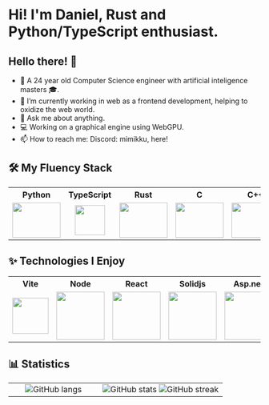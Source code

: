 # Hi! I'm Daniel, Rust and Python/TypeScript enthusiast.
## Hello there! 👋
- 🧑 A 24 year old Computer Science engineer with artificial inteligence masters 🎓.
- 🔭 I’m currently working in web as a frontend development, helping to oxidize the web world.
- 💬 Ask me about anything.
- 💻 Working on a graphical engine using WebGPU.
- 📫 How to reach me: Discord: mimikku, here!

## 🛠 My Fluency Stack
<table>
  <tr>
    <th>
      Python
    </th>
    <th>
      TypeScript
    </th>
    <th>
      Rust
    </th>
    <th>
      C
    </th>
    <th>
      C++
    </th>
    <th>
      C#
    </th>
  </tr>
  <tr>
    <td align="center" width="96">
      <img src="https://img.icons8.com/color/96/000000/python.png" width="96" height="70"/>
    </td>
    <td align="center" width="96">
      <img src="https://upload.wikimedia.org/wikipedia/commons/thumb/4/4c/Typescript_logo_2020.svg/1200px-Typescript_logo_2020.svg.png" width="60" height="60">
    </td>
    <td align="center" width="96">
      <img src="https://www.rust-lang.org/logos/rust-logo-256x256-blk.png" width="96" height="70">
    </td>
    <td align="center" width="96">
      <img src="https://img.icons8.com/color/96/000000/c-programming.png" width="96" height="70">
    </td>
    <td align="center" width="96">
      <img src="https://img.icons8.com/color/96/000000/c-plus-plus-logo.png" width="96" height="70">
    </td>
    <td align="center" width="96">
      <img src="https://img.icons8.com/color/96/000000/c-sharp-logo.png" width="96" height="70">
    </td>
  </tr>
</table>

## ✨ Technologies I Enjoy
<table>
  <tr>
    <th>
      Vite
    </th>
    <th>
      Node
    </th>
    <th>
      React
    </th>
    <th>
      Solidjs
    </th>
    <th>
      Asp.net
    </th>
    <th>
      FastAPI
    </th>
    <th>
      Torch
    </th>
    <th>
      OpenGL
    </th>
    <th>
      Vulkan
    </th>
    <th>
      WebAssembly
    </th>
  </tr>
  <tr>
    <td align="center" width="96">
      <img src="https://upload.wikimedia.org/wikipedia/commons/f/f1/Vitejs-logo.svg" width="72">
    </td>
    <td align="center" width="96">
      <img src="https://cdn-icons-png.flaticon.com/512/5968/5968322.png" width="96">
    </td>
    <td align="center" width="96">
      <img src="https://upload.wikimedia.org/wikipedia/commons/a/a7/React-icon.svg" width="96">
    </td>
    <td align="center" width="96">
      <img src="https://www.solidjs.com/img/logo/without-wordmark/logo.svg" width="96">
    </td>
    <td align="center" width="96">
      <img src="https://dyltqmyl993wv.cloudfront.net/assets/stacks/aspnet-core/img/aspnet-core-stack-110x117.png" width="96">
    </td>
    <td align="center" width="96">
      <img src="https://cdn.worldvectorlogo.com/logos/fastapi-1.svg">
    </td>
    <td align="center" width="96">
      <img src="https://upload.wikimedia.org/wikipedia/commons/1/10/PyTorch_logo_icon.svg">
    </td>
    <td align="center" width="96">
      <img src="https://upload.wikimedia.org/wikipedia/commons/e/e9/Opengl-logo.svg">
    </td>
    <td align="center" width="96">
      <img src="https://upload.wikimedia.org/wikipedia/commons/f/f8/Vulkan_API_logo.svg">
    </td>
    <td align="center" width="96">
      <img src="https://avatars.githubusercontent.com/u/37272798?v=4&s=400" width="72">
    </td>
  </tr>
</table>

## 📊 Statistics
<table>
<tr>
<td width="42%" align="center" valign="center">
  <img src="https://github-readme-stats.vercel.app/api/top-langs/?username=Mimikkk&amp;hide=jupyter%20notebook&amp;layout=donut-vertical&amp;langs_count=12&amp;theme=merko" alt="GitHub langs" />
</td>
<td align="center" valign="center">
    <img src="https://github-readme-stats.vercel.app/api?username=Mimikkk&amp;show_icons=true&amp;locale=en&amp;theme=merko" alt="GitHub stats" />
    <img src="https://streak-stats.demolab.com/?user=Mimikkk&amp;theme=merko" alt="GitHub streak" />
</td>
</tr>
</table>
